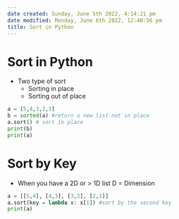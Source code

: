 ```yaml
---
date created: Sunday, June 5th 2022, 4:14:21 pm
date modified: Monday, June 6th 2022, 12:48:56 pm
title: Sort in Python
---
```


# Sort in Python

- Two type of sort
	- Sorting in place
	- Sorting out of place

```python
a = [5,4,3,2,1]
b = sorted(a) #return a new list not in place
a.sort() # sort in place
print(b)
print(a)
```

# Sort by Key

- When you have a 2D or > 1D list D = Dimension

```python
a = [[5,4], [4,3], [3,2], [2,1]]
a.sort(key = lambda x: x[1]) #sort by the second key
print(a)
```
